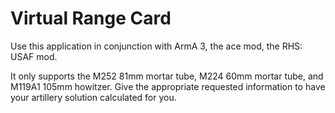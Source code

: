 # Virtual Range Card
Use this application in conjunction with ArmA 3, the ace mod, the RHS: USAF mod. 

It only supports the M252 81mm mortar tube, M224 60mm mortar tube, and M119A1 105mm howitzer. Give the appropriate requested information to have your artillery solution calculated for you.

